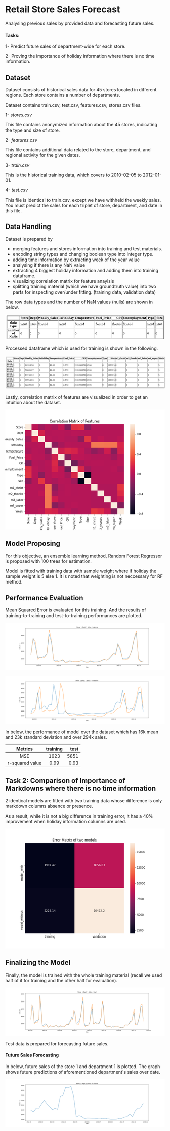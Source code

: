 # Retail Store Sales Forecast

Analysing previous sales by provided data and forecasting future sales.

#### Tasks: 

1- Predict future sales of department-wide for each store.

2- Proving the importance of holiday information where there is no time information.

## Dataset

Dataset consists of historical sales data for 45 stores located in different regions. Each store contains a number of departments.

Dataset contains train.csv, test.csv, features.csv, stores.csv files. 

1- *stores.csv*

This file contains anonymized information about the 45 stores, indicating the type and size of
store.

2- *features.csv*

This file contains additional data related to the store, department, and regional activity for the
given dates. 

3- *train.csv*

This is the historical training data, which covers to 2010-02-05 to 2012-01-01.

4- *test.csv*

This file is identical to train.csv, except we have withheld the weekly sales. You must predict the sales for each triplet of store, department, and date in this file.

## Data Handling

Dataset is prepared by 
- merging features and stores information into training and test materials. 
- encoding string types and changing boolean type into integer type.
- adding time information by extracting week of the year value 
- analysing if there is any NaN value
- extracting 4 biggest holiday information and adding them into training dataframe.
- visualizing correlation matrix for feature anaylsis
- splitting training material (which we have groundtruth value) into two parts for inspecting over/under fitting. (training data, validation data)


The row data types and the number of NaN values (nulls) are shown in below.

![alt text](https://github.com/cakirogluozan/salesforecasting/blob/master/imgs/type_nans.png?raw=true)


Processed dataframe which is used for training is shown in the following.

![alt text](https://github.com/cakirogluozan/salesforecasting/blob/master/imgs/data_df.png?raw=true)


Lastly, correlation matrix of features are visualized in order to get an intuition about the dataset.

![alt text](https://github.com/cakirogluozan/salesforecasting/blob/master/imgs/corr_matrix.png?raw=true)


## Model Proposing

For this objective, an ensemble learning method, Random Forest Regressor is proposed with 100 trees for estimation.

Model is fitted with training data with sample weight where if holiday the sample weight is 5 else 1. It is noted that weighting is not neccessary for RF method.

## Performance Evaluation

Mean Squared Error is evaluated for this training. And the results of training-to-training and test-to-training performances are plotted.

![alt text](https://github.com/cakirogluozan/salesforecasting/blob/master/imgs/training.png?raw=true)

![alt text](https://github.com/cakirogluozan/salesforecasting/blob/master/imgs/validation.png?raw=true)

In below, the performance of model over the dataset which has 16k mean and 23k standard deviation and over 294k sales.

Metrics | training  | test   | 
|:---:|:-------------:| -----:|
|MSE| 1623 | 5851 | 
| r-squared value| 0.99 | 0.93 |

## Task 2: Comparison of Importance of Markdowns where there is no time information

2 identical models are fitted with two training data whose difference is only markdown columns absence or presence.

As a result, while it is not a big difference in training error, it has a 40% improvement when holiday information columns are used.

 
![Error](https://github.com/cakirogluozan/salesforecasting/blob/master/imgs/error_matrix.png?raw=true)


## Finalizing the Model

Finally, the model is trained with the whole training material (recall we used half of it for training and the other half for evaluation).

![Error](https://github.com/cakirogluozan/salesforecasting/blob/master/imgs/final.png?raw=true)

Test data is prepared for forecasting future sales.

#### Future Sales Forecasting

In below, future sales of the store 1 and department 1 is plotted. The graph shows future predictions of aforementioned department's sales over date.

![x](https://github.com/cakirogluozan/salesforecasting/blob/master/imgs/in%20future.png?raw=true)


